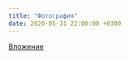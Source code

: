 ```yaml
---
title: "Фотография"
date: 2020-05-31 22:00:00 +0300
---
```



[Вложение](/assets/vk_photos/3/9bewS-Lngn0.jpg)
